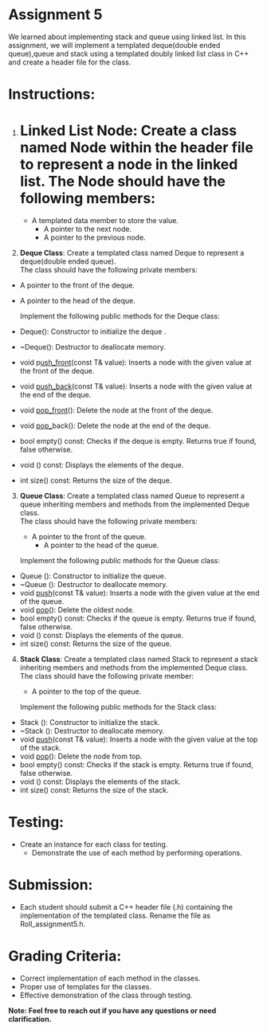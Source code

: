 # Assignment 5

We learned about implementing stack and queue using linked list. In this assignment, we will implement a templated deque(double ended queue),queue and stack using a templated doubly linked list class in C++ and create a header file for the class. 

# Instructions:

1. # **Linked List Node:** Create a class named Node within the header file to represent a node in the linked list. The Node should have the following members:

   * A templated data member to store the value.  
     * A pointer to the next node.  
     * A pointer to the previous node.

2. **Deque Class**: Create a templated class named Deque  to represent a deque(double ended queue).   
   The class should have the following private members:  
* A pointer to the front of the deque.  
* A pointer to the head of the deque.


	Implement the following public methods for the Deque class:

* Deque(): Constructor to initialize the deque .  
* \~Deque(): Destructor to deallocate memory.  
* void p[ush\_front](https://cplusplus.com/reference/deque/deque/push_front/)(const T& value): Inserts a node with the given value at the front of the deque.  
* void [push\_back](https://cplusplus.com/reference/deque/deque/push_back/)(const T& value): Inserts a node with the given value at the end of the deque.  
* void [pop\_front](https://cplusplus.com/reference/deque/deque/pop_front/)(): Delete the node at the front of the deque.  
* void [pop\_](https://cplusplus.com/reference/deque/deque/pop_front/)back(): Delete the node at the end of the deque.  
* bool empty() const: Checks if the deque is empty. Returns true if found, false otherwise.  
* void () const: Displays the elements of the deque.  
* int size() const: Returns the size of the deque.

3. **Queue Class**: Create a templated class named Queue to represent a queue inheriting members and methods from the implemented Deque class.   
   The class should have the following private members:  
   * A pointer to the front of the queue.  
     * A pointer to the head of the queue.  
       

	Implement the following public methods for the Queue class:

* Queue (): Constructor to initialize the queue.  
* \~Queue (): Destructor to deallocate memory.  
* void [push](https://cplusplus.com/reference/deque/deque/push_back/)(const T& value): Inserts a node with the given value at the end of the queue.  
* void [pop](https://cplusplus.com/reference/deque/deque/pop_front/)(): Delete the oldest node.  
* bool empty() const: Checks if the queue is empty. Returns true if found, false otherwise.  
* void () const: Displays the elements of the queue.  
* int size() const: Returns the size of the queue.


4. **Stack Class**: Create a templated class named Stack to represent a stack inheriting members and methods from the implemented Deque class.   
   The class should have the following private member:  
   * A pointer to the top of the queue.  
     

	Implement the following public methods for the Stack class:

* Stack (): Constructor to initialize the stack.  
* \~Stack  (): Destructor to deallocate memory.  
* void [push](https://cplusplus.com/reference/deque/deque/push_back/)(const T& value): Inserts a node with the given value at the top of the stack.  
* void [pop](https://cplusplus.com/reference/deque/deque/pop_front/)(): Delete the node from top.  
* bool empty() const: Checks if the stack is empty. Returns true if found, false otherwise.  
* void () const: Displays the elements of the stack.  
* int size() const: Returns the size of the stack.

# Testing:

* Create an instance for each class for testing.  
  * Demonstrate the use of each method by performing operations.

# Submission:

* Each student should submit a C++ header file (.h) containing the implementation of the templated class. Rename the file as Roll\_assignment5.h.

# Grading Criteria:

* Correct implementation of each method in the classes.  
* Proper use of templates for the classes.  
* Effective demonstration of the class through testing.

**Note: Feel free to reach out if you have any questions or need clarification.**

